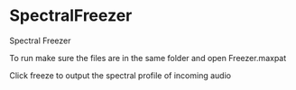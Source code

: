 # SpectralFreezer
Spectral Freezer

To run make sure the files are in the same folder and open Freezer.maxpat

Click freeze to output the spectral profile of incoming audio

